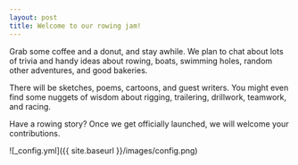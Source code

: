 ```yaml
---
layout: post
title: Welcome to our rowing jam!
---
```


Grab some coffee and a donut, and stay awhile. We plan to chat about lots of
trivia and handy ideas about rowing, boats, swimming holes, random other
adventures, and good bakeries.

There will be sketches, poems, cartoons, and guest writers. You might even find
some nuggets of wisdom about rigging, trailering, drillwork, teamwork, and
racing.

Have a rowing story? Once we get officially launched, we will welcome your
contributions.

![_config.yml]({{ site.baseurl }}/images/config.png)

<!--
The easiest way to make your first post is to edit this one. Go into /_posts/
and update the Hello World markdown file. For more instructions head over to the
[Jekyll Now repository](https://github.com/barryclark/jekyll-now) on GitHub. -->
